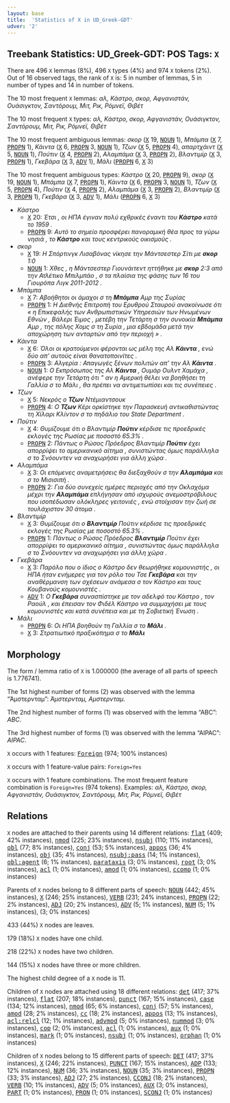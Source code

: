```yaml
---
layout: base
title:  'Statistics of X in UD_Greek-GDT'
udver: '2'
---
```


## Treebank Statistics: UD_Greek-GDT: POS Tags: `X`

There are 496 `X` lemmas (8%), 496 `X` types (4%) and 974 `X` tokens (2%).
Out of 16 observed tags, the rank of `X` is: 5 in number of lemmas, 5 in number of types and 14 in number of tokens.

The 10 most frequent `X` lemmas: <em>αλ, Κάστρο, σκορ, Αφγανιστάν, Ουάσιγκτον, Σαντόρουμ, Μιτ, Ρικ, Ρόμνεϊ, Θιβέτ</em>

The 10 most frequent `X` types:  <em>αλ, Κάστρο, σκορ, Αφγανιστάν, Ουάσιγκτον, Σαντόρουμ, Μιτ, Ρικ, Ρόμνεϊ, Θιβέτ</em>

The 10 most frequent ambiguous lemmas: <em>σκορ</em> (<tt><a href="el_gdt-pos-X.html">X</a></tt> 19, <tt><a href="el_gdt-pos-NOUN.html">NOUN</a></tt> 1), <em>Μπάμπα</em> (<tt><a href="el_gdt-pos-X.html">X</a></tt> 7, <tt><a href="el_gdt-pos-PROPN.html">PROPN</a></tt> 1), <em>Κάιντα</em> (<tt><a href="el_gdt-pos-X.html">X</a></tt> 6, <tt><a href="el_gdt-pos-PROPN.html">PROPN</a></tt> 3, <tt><a href="el_gdt-pos-NOUN.html">NOUN</a></tt> 1), <em>Τζων</em> (<tt><a href="el_gdt-pos-X.html">X</a></tt> 5, <tt><a href="el_gdt-pos-PROPN.html">PROPN</a></tt> 4), <em>απαρτχάιντ</em> (<tt><a href="el_gdt-pos-X.html">X</a></tt> 5, <tt><a href="el_gdt-pos-NOUN.html">NOUN</a></tt> 1), <em>Πούτιν</em> (<tt><a href="el_gdt-pos-X.html">X</a></tt> 4, <tt><a href="el_gdt-pos-PROPN.html">PROPN</a></tt> 2), <em>Αλαμπάμα</em> (<tt><a href="el_gdt-pos-X.html">X</a></tt> 3, <tt><a href="el_gdt-pos-PROPN.html">PROPN</a></tt> 2), <em>Βλαντιμίρ</em> (<tt><a href="el_gdt-pos-X.html">X</a></tt> 3, <tt><a href="el_gdt-pos-PROPN.html">PROPN</a></tt> 1), <em>Γκεβάρα</em> (<tt><a href="el_gdt-pos-X.html">X</a></tt> 3, <tt><a href="el_gdt-pos-ADV.html">ADV</a></tt> 1), <em>Μάλι</em> (<tt><a href="el_gdt-pos-PROPN.html">PROPN</a></tt> 6, <tt><a href="el_gdt-pos-X.html">X</a></tt> 3)

The 10 most frequent ambiguous types:  <em>Κάστρο</em> (<tt><a href="el_gdt-pos-X.html">X</a></tt> 20, <tt><a href="el_gdt-pos-PROPN.html">PROPN</a></tt> 9), <em>σκορ</em> (<tt><a href="el_gdt-pos-X.html">X</a></tt> 19, <tt><a href="el_gdt-pos-NOUN.html">NOUN</a></tt> 1), <em>Μπάμπα</em> (<tt><a href="el_gdt-pos-X.html">X</a></tt> 7, <tt><a href="el_gdt-pos-PROPN.html">PROPN</a></tt> 1), <em>Κάιντα</em> (<tt><a href="el_gdt-pos-X.html">X</a></tt> 6, <tt><a href="el_gdt-pos-PROPN.html">PROPN</a></tt> 3, <tt><a href="el_gdt-pos-NOUN.html">NOUN</a></tt> 1), <em>Τζων</em> (<tt><a href="el_gdt-pos-X.html">X</a></tt> 5, <tt><a href="el_gdt-pos-PROPN.html">PROPN</a></tt> 4), <em>Πούτιν</em> (<tt><a href="el_gdt-pos-X.html">X</a></tt> 4, <tt><a href="el_gdt-pos-PROPN.html">PROPN</a></tt> 2), <em>Αλαμπάμα</em> (<tt><a href="el_gdt-pos-X.html">X</a></tt> 3, <tt><a href="el_gdt-pos-PROPN.html">PROPN</a></tt> 2), <em>Βλαντιμίρ</em> (<tt><a href="el_gdt-pos-X.html">X</a></tt> 3, <tt><a href="el_gdt-pos-PROPN.html">PROPN</a></tt> 1), <em>Γκεβάρα</em> (<tt><a href="el_gdt-pos-X.html">X</a></tt> 3, <tt><a href="el_gdt-pos-ADV.html">ADV</a></tt> 1), <em>Μάλι</em> (<tt><a href="el_gdt-pos-PROPN.html">PROPN</a></tt> 6, <tt><a href="el_gdt-pos-X.html">X</a></tt> 3)


* <em>Κάστρο</em>
  * <tt><a href="el_gdt-pos-X.html">X</a></tt> 20: <em>Έτσι , οι ΗΠΑ έγιναν πολύ εχθρικές έναντι του <b>Κάστρο</b> κατά το 1959 .</em>
  * <tt><a href="el_gdt-pos-PROPN.html">PROPN</a></tt> 9: <em>Αυτό το σημείο προσφέρει πανοραμική θέα προς τα γύρω νησιά , το <b>Κάστρο</b> και τους κεντρικούς οικισμούς .</em>
* <em>σκορ</em>
  * <tt><a href="el_gdt-pos-X.html">X</a></tt> 19: <em>Η Σπόρτινγκ Λισαβόνας νίκησε την Μάντσεστερ Σίτι με <b>σκορ</b> 1:0</em>
  * <tt><a href="el_gdt-pos-NOUN.html">NOUN</a></tt> 1: <em>Χθες , η Μάντσεστερ Γιουνάιτεντ ηττήθηκε με <b>σκορ</b> 2:3 από την Ατλέτικο Μπιλμπάο , σ τα πλαίσια της φάσης των 16 του Γιουρόπα Λιγκ 2011-2012 .</em>
* <em>Μπάμπα</em>
  * <tt><a href="el_gdt-pos-X.html">X</a></tt> 7: <em>Αβοήθητοι οι άμαχοι σ τη <b>Μπάμπα</b> Αμρ της Συρίας</em>
  * <tt><a href="el_gdt-pos-PROPN.html">PROPN</a></tt> 1: <em>Η Διεθνής Επιτροπή του Ερυθρού Σταυρού ανακοίνωσε ότι « η Επικεφαλής των Ανθρωπιστικών Υπηρεσιών των Ηνωμένων Εθνών , Βάλερι Έιμος , μετέβη την Τετάρτη σ την συνοικία <b>Μπάμπα</b> Αμρ , της πόλης Χομς σ τη Συρία , μια εβδομάδα μετά την αποχώρηση των ανταρτών από την περιοχή » .</em>
* <em>Κάιντα</em>
  * <tt><a href="el_gdt-pos-X.html">X</a></tt> 6: <em>Όλοι οι κρατούμενοι φέρονται ως μέλη της Αλ <b>Κάιντα</b> , ενώ δύο απ' αυτούς είναι θανατοποινίτες .</em>
  * <tt><a href="el_gdt-pos-PROPN.html">PROPN</a></tt> 3: <em>Αλγερία : Απαγωγές ξένων πολιτών απ' την Αλ <b>Κάιντα</b> .</em>
  * <tt><a href="el_gdt-pos-NOUN.html">NOUN</a></tt> 1: <em>Ο Εκπρόσωπος της Αλ <b>Κάιντα</b> , Ουμάρ Ουλντ Χαμάχα , ανέφερε την Τετάρτη ότι " αν η Αμερική θέλει να βοηθήσει τη Γαλλία σ το Μάλι , θα πρέπει να αντιμετωπίσει και τις συνέπειες .</em>
* <em>Τζων</em>
  * <tt><a href="el_gdt-pos-X.html">X</a></tt> 5: <em>Νεκρός ο <b>Τζων</b> Ντέμιαντσουκ</em>
  * <tt><a href="el_gdt-pos-PROPN.html">PROPN</a></tt> 4: <em>Ο <b>Τζων</b> Κέρι ορκίστηκε την Παρασκευή αντικαθιστώντας τη Χίλαρι Κλίντον σ το πηδάλιο του State Department .</em>
* <em>Πούτιν</em>
  * <tt><a href="el_gdt-pos-X.html">X</a></tt> 4: <em>Θυμίζουμε ότι ο Βλαντιμίρ <b>Πούτιν</b> κέρδισε τις προεδρικές εκλογές της Ρωσίας με ποσοστό 65.3% .</em>
  * <tt><a href="el_gdt-pos-PROPN.html">PROPN</a></tt> 2: <em>Πάντως ο Ρώσος Πρόεδρος Βλαντιμίρ <b>Πούτιν</b> έχει απορρίψει το αμερικανικό αίτημα , συνιστώντας όμως παράλληλα σ το Σνόουντεν να αναχωρήσει για άλλη χώρα .</em>
* <em>Αλαμπάμα</em>
  * <tt><a href="el_gdt-pos-X.html">X</a></tt> 3: <em>Οι επόμενες αναμετρήσεις θα διεξαχθούν σ την <b>Αλαμπάμα</b> και σ το Μισισιπή .</em>
  * <tt><a href="el_gdt-pos-PROPN.html">PROPN</a></tt> 2: <em>Για δύο συνεχείς ημέρες περιοχές από την Οκλαχόμα μέχρι την <b>Αλαμπάμα</b> επλήγησαν από ισχυρούς ανεμοστρόβιλους που ισοπέδωσαν ολόκληρες γειτονιές , ενώ στοίχισαν την ζωή σε τουλάχιστον 30 άτομα .</em>
* <em>Βλαντιμίρ</em>
  * <tt><a href="el_gdt-pos-X.html">X</a></tt> 3: <em>Θυμίζουμε ότι ο <b>Βλαντιμίρ</b> Πούτιν κέρδισε τις προεδρικές εκλογές της Ρωσίας με ποσοστό 65.3% .</em>
  * <tt><a href="el_gdt-pos-PROPN.html">PROPN</a></tt> 1: <em>Πάντως ο Ρώσος Πρόεδρος <b>Βλαντιμίρ</b> Πούτιν έχει απορρίψει το αμερικανικό αίτημα , συνιστώντας όμως παράλληλα σ το Σνόουντεν να αναχωρήσει για άλλη χώρα .</em>
* <em>Γκεβάρα</em>
  * <tt><a href="el_gdt-pos-X.html">X</a></tt> 3: <em>Παρόλο που ο ίδιος ο Κάστρο δεν θεωρήθηκε κομουνιστής , οι ΗΠΑ ήταν ενήμερες για τον ρόλο του Τσε <b>Γκεβάρα</b> και την αναθέρμανση των σχέσεων ανάμεσα σ τον Κάστρο και τους Κουβανούς κομουνιστές .</em>
  * <tt><a href="el_gdt-pos-ADV.html">ADV</a></tt> 1: <em>Ο <b>Γκεβάρα</b> συνασπίστηκε με τον αδελφό του Κάστρο , τον Ραούλ , και έπεισαν τον Φιδέλ Κάστρο να συμμαχήσει με τους κομουνιστές και κατά συνέπεια και με τη Σοβιετική Ένωση .</em>
* <em>Μάλι</em>
  * <tt><a href="el_gdt-pos-PROPN.html">PROPN</a></tt> 6: <em>Οι ΗΠΑ βοηθούν τη Γαλλία σ το <b>Μάλι</b> .</em>
  * <tt><a href="el_gdt-pos-X.html">X</a></tt> 3: <em>Στρατιωτικό πραξικόπημα σ το <b>Μάλι</b></em>

## Morphology

The form / lemma ratio of `X` is 1.000000 (the average of all parts of speech is 1.776741).

The 1st highest number of forms (2) was observed with the lemma “Άμστερνταμ”: <em>Άμστερνταμ, Αμστερνταμ</em>.

The 2nd highest number of forms (1) was observed with the lemma “ABC”: <em>ABC</em>.

The 3rd highest number of forms (1) was observed with the lemma “AIPAC”: <em>AIPAC</em>.

`X` occurs with 1 features: <tt><a href="el_gdt-feat-Foreign.html">Foreign</a></tt> (974; 100% instances)

`X` occurs with 1 feature-value pairs: `Foreign=Yes`

`X` occurs with 1 feature combinations.
The most frequent feature combination is `Foreign=Yes` (974 tokens).
Examples: <em>αλ, Κάστρο, σκορ, Αφγανιστάν, Ουάσιγκτον, Σαντόρουμ, Μιτ, Ρικ, Ρόμνεϊ, Θιβέτ</em>


## Relations

`X` nodes are attached to their parents using 14 different relations: <tt><a href="el_gdt-dep-flat.html">flat</a></tt> (409; 42% instances), <tt><a href="el_gdt-dep-nmod.html">nmod</a></tt> (225; 23% instances), <tt><a href="el_gdt-dep-nsubj.html">nsubj</a></tt> (110; 11% instances), <tt><a href="el_gdt-dep-obl.html">obl</a></tt> (77; 8% instances), <tt><a href="el_gdt-dep-conj.html">conj</a></tt> (53; 5% instances), <tt><a href="el_gdt-dep-appos.html">appos</a></tt> (36; 4% instances), <tt><a href="el_gdt-dep-obj.html">obj</a></tt> (35; 4% instances), <tt><a href="el_gdt-dep-nsubj-pass.html">nsubj:pass</a></tt> (14; 1% instances), <tt><a href="el_gdt-dep-obl-agent.html">obl:agent</a></tt> (6; 1% instances), <tt><a href="el_gdt-dep-parataxis.html">parataxis</a></tt> (3; 0% instances), <tt><a href="el_gdt-dep-root.html">root</a></tt> (3; 0% instances), <tt><a href="el_gdt-dep-acl.html">acl</a></tt> (1; 0% instances), <tt><a href="el_gdt-dep-amod.html">amod</a></tt> (1; 0% instances), <tt><a href="el_gdt-dep-ccomp.html">ccomp</a></tt> (1; 0% instances)

Parents of `X` nodes belong to 8 different parts of speech: <tt><a href="el_gdt-pos-NOUN.html">NOUN</a></tt> (442; 45% instances), <tt><a href="el_gdt-pos-X.html">X</a></tt> (246; 25% instances), <tt><a href="el_gdt-pos-VERB.html">VERB</a></tt> (231; 24% instances), <tt><a href="el_gdt-pos-PROPN.html">PROPN</a></tt> (22; 2% instances), <tt><a href="el_gdt-pos-ADJ.html">ADJ</a></tt> (20; 2% instances), <tt><a href="el_gdt-pos-ADV.html">ADV</a></tt> (5; 1% instances), <tt><a href="el_gdt-pos-NUM.html">NUM</a></tt> (5; 1% instances),  (3; 0% instances)

433 (44%) `X` nodes are leaves.

179 (18%) `X` nodes have one child.

218 (22%) `X` nodes have two children.

144 (15%) `X` nodes have three or more children.

The highest child degree of a `X` node is 11.

Children of `X` nodes are attached using 18 different relations: <tt><a href="el_gdt-dep-det.html">det</a></tt> (417; 37% instances), <tt><a href="el_gdt-dep-flat.html">flat</a></tt> (207; 18% instances), <tt><a href="el_gdt-dep-punct.html">punct</a></tt> (167; 15% instances), <tt><a href="el_gdt-dep-case.html">case</a></tt> (134; 12% instances), <tt><a href="el_gdt-dep-nmod.html">nmod</a></tt> (65; 6% instances), <tt><a href="el_gdt-dep-conj.html">conj</a></tt> (57; 5% instances), <tt><a href="el_gdt-dep-amod.html">amod</a></tt> (28; 2% instances), <tt><a href="el_gdt-dep-cc.html">cc</a></tt> (18; 2% instances), <tt><a href="el_gdt-dep-appos.html">appos</a></tt> (13; 1% instances), <tt><a href="el_gdt-dep-acl-relcl.html">acl:relcl</a></tt> (12; 1% instances), <tt><a href="el_gdt-dep-advmod.html">advmod</a></tt> (5; 0% instances), <tt><a href="el_gdt-dep-nummod.html">nummod</a></tt> (3; 0% instances), <tt><a href="el_gdt-dep-cop.html">cop</a></tt> (2; 0% instances), <tt><a href="el_gdt-dep-acl.html">acl</a></tt> (1; 0% instances), <tt><a href="el_gdt-dep-aux.html">aux</a></tt> (1; 0% instances), <tt><a href="el_gdt-dep-mark.html">mark</a></tt> (1; 0% instances), <tt><a href="el_gdt-dep-nsubj.html">nsubj</a></tt> (1; 0% instances), <tt><a href="el_gdt-dep-orphan.html">orphan</a></tt> (1; 0% instances)

Children of `X` nodes belong to 15 different parts of speech: <tt><a href="el_gdt-pos-DET.html">DET</a></tt> (417; 37% instances), <tt><a href="el_gdt-pos-X.html">X</a></tt> (246; 22% instances), <tt><a href="el_gdt-pos-PUNCT.html">PUNCT</a></tt> (167; 15% instances), <tt><a href="el_gdt-pos-ADP.html">ADP</a></tt> (133; 12% instances), <tt><a href="el_gdt-pos-NUM.html">NUM</a></tt> (36; 3% instances), <tt><a href="el_gdt-pos-NOUN.html">NOUN</a></tt> (35; 3% instances), <tt><a href="el_gdt-pos-PROPN.html">PROPN</a></tt> (33; 3% instances), <tt><a href="el_gdt-pos-ADJ.html">ADJ</a></tt> (27; 2% instances), <tt><a href="el_gdt-pos-CCONJ.html">CCONJ</a></tt> (18; 2% instances), <tt><a href="el_gdt-pos-VERB.html">VERB</a></tt> (10; 1% instances), <tt><a href="el_gdt-pos-ADV.html">ADV</a></tt> (5; 0% instances), <tt><a href="el_gdt-pos-AUX.html">AUX</a></tt> (3; 0% instances), <tt><a href="el_gdt-pos-PART.html">PART</a></tt> (1; 0% instances), <tt><a href="el_gdt-pos-PRON.html">PRON</a></tt> (1; 0% instances), <tt><a href="el_gdt-pos-SCONJ.html">SCONJ</a></tt> (1; 0% instances)

